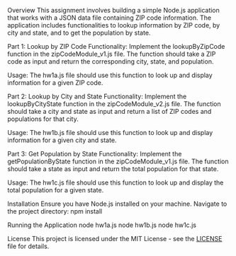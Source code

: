 Overview
This assignment involves building a simple Node.js application that works with a JSON data file containing ZIP code information. The application includes functionalities to lookup information by ZIP code, by city and state, and to get the population by state.

Part 1: Lookup by ZIP Code
Functionality:
Implement the lookupByZipCode function in the zipCodeModule_v1.js file.
The function should take a ZIP code as input and return the corresponding city, state, and population.

Usage:
The hw1a.js file should use this function to look up and display information for a given ZIP code.

Part 2: Lookup by City and State
Functionality:
Implement the lookupByCityState function in the zipCodeModule_v2.js file.
The function should take a city and state as input and return a list of ZIP codes and populations for that city.

Usage:
The hw1b.js file should use this function to look up and display information for a given city and state.

Part 3: Get Population by State
Functionality:
Implement the getPopulationByState function in the zipCodeModule_v1.js file.
The function should take a state as input and return the total population for that state.

Usage:
The hw1c.js file should use this function to look up and display the total population for a given state.

Installation
Ensure you have Node.js installed on your machine.
Navigate to the project directory: 
npm install

Running the Application
node hw1a.js
node hw1b.js
node hw1c.js

License
This project is licensed under the MIT License - see the [LICENSE](LICENSE.txt) file for details.
